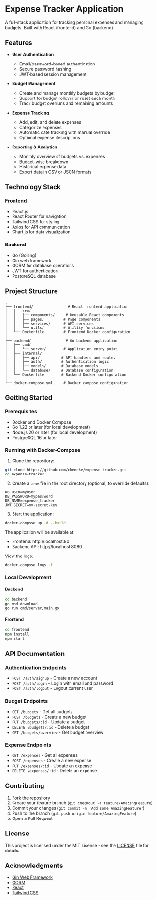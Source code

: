 # Expense Tracker Application

A full-stack application for tracking personal expenses and managing budgets. Built with React (frontend) and Go (backend).

## Features

- **User Authentication**
  - Email/password-based authentication
  - Secure password hashing
  - JWT-based session management

- **Budget Management**
  - Create and manage monthly budgets by budget
  - Support for budget rollover or reset each month
  - Track budget overruns and remaining amounts

- **Expense Tracking**
  - Add, edit, and delete expenses
  - Categorize expenses
  - Automatic date tracking with manual override
  - Optional expense descriptions

- **Reporting & Analytics**
  - Monthly overview of budgets vs. expenses
  - Budget-wise breakdown
  - Historical expense data
  - Export data in CSV or JSON formats

## Technology Stack

### Frontend
- React.js
- React Router for navigation
- Tailwind CSS for styling
- Axios for API communication
- Chart.js for data visualization

### Backend
- Go (Golang)
- Gin web framework
- GORM for database operations
- JWT for authentication
- PostgreSQL database

## Project Structure

```
.
├── frontend/                # React frontend application
│   ├── src/
│   │   ├── components/     # Reusable React components
│   │   ├── pages/         # Page components
│   │   ├── services/      # API services
│   │   └── utils/         # Utility functions
│   └── Dockerfile         # Frontend Docker configuration
│
├── backend/                # Go backend application
│   ├── cmd/
│   │   └── server/        # Application entry point
│   ├── internal/
│   │   ├── api/          # API handlers and routes
│   │   ├── auth/         # Authentication logic
│   │   ├── models/       # Database models
│   │   └── database/     # Database configuration
│   └── Dockerfile        # Backend Docker configuration
│
└── docker-compose.yml     # Docker compose configuration
```

## Getting Started

### Prerequisites
- Docker and Docker Compose
- Go 1.22 or later (for local development)
- Node.js 20 or later (for local development)
- PostgreSQL 16 or later

### Running with Docker-Compose

1. Clone the repository:
```bash
git clone https://github.com/cbeneke/expense-tracker.git
cd expense-tracker
```

2. Create a `.env` file in the root directory (optional, to override defaults):
```env
DB_USER=myuser
DB_PASSWORD=mypassword
DB_NAME=expense_tracker
JWT_SECRET=my-secret-key
```

3. Start the application:
```bash
docker-compose up -d --build
```

The application will be available at:
- Frontend: http://localhost:80
- Backend API: http://localhost:8080

View the logs:
```bash
docker-compose logs -f
```

### Local Development

#### Backend
```bash
cd backend
go mod download
go run cmd/server/main.go
```

#### Frontend
```bash
cd frontend
npm install
npm start
```

## API Documentation

### Authentication Endpoints
- `POST /auth/signup` - Create a new account
- `POST /auth/login` - Login with email and password
- `POST /auth/logout` - Logout current user

### Budget Endpoints
- `GET /budgets` - Get all budgets
- `POST /budgets` - Create a new budget
- `PUT /budgets/:id` - Update a budget
- `DELETE /budgets/:id` - Delete a budget
- `GET /budgets/overview` - Get budget overview

### Expense Endpoints
- `GET /expenses` - Get all expenses
- `POST /expenses` - Create a new expense
- `PUT /expenses/:id` - Update an expense
- `DELETE /expenses/:id` - Delete an expense

## Contributing

1. Fork the repository
2. Create your feature branch (`git checkout -b feature/AmazingFeature`)
3. Commit your changes (`git commit -m 'Add some AmazingFeature'`)
4. Push to the branch (`git push origin feature/AmazingFeature`)
5. Open a Pull Request

## License

This project is licensed under the MIT License - see the [LICENSE](LICENSE) file for details.

## Acknowledgments

- [Gin Web Framework](https://github.com/gin-gonic/gin)
- [GORM](https://gorm.io)
- [React](https://reactjs.org)
- [Tailwind CSS](https://tailwindcss.com)
